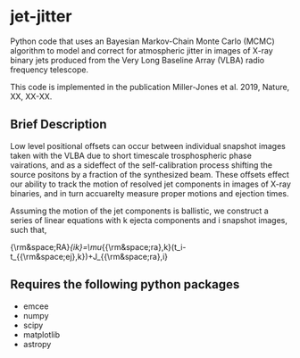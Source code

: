 # jet-jitter
Python code that uses an Bayesian Markov-Chain Monte Carlo (MCMC) algorithm to model and correct for atmospheric jitter 
in images of X-ray binary jets produced from the Very Long Baseline Array (VLBA) radio frequency telescope.

This code is implemented in the publication Miller-Jones et al. 2019, Nature, XX, XX-XX.

## Brief Description
Low level positional offsets can occur between individual snapshot images taken with the VLBA due to short timescale trosphospheric phase vairations, and as a sideffect of the self-calibration process shifting the source positons by a fraction of the synthesized beam. These offsets effect our ability to track the motion of resolved jet components in images of X-ray binaries, and in turn accuarelty measure proper motions and ejection times.

Assuming the motion of the jet components is ballistic, we construct a series of linear equations with k ejecta components and i snapshot images, such that,

{\rm&space;RA}_{ik}=\mu_{{\rm&space;ra},k}(t_i-t_{{\rm&space;ej},k})&plus;J_{{\rm&space;ra},i}

## Requires the following python packages
* emcee
* numpy
* scipy
* matplotlib
* astropy
